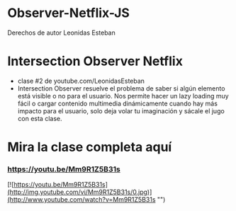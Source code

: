 # Observer-Netflix-JS

Derechos de autor Leonidas Esteban

# Intersection Observer Netflix
- clase #2 de youtube.com/LeonidasEsteban
- Intersection Observer resuelve el problema de saber si algún elemento está visible o no para el usuario. Nos permite hacer un lazy loading muy fácil o cargar contenido multimedia dinámicamente cuando hay más impacto para el usuario, solo deja volar tu imaginación y sácale el jugo con esta clase.
# Mira la clase completa aquí
### https://youtu.be/Mm9R1Z5B31s
[![https://youtu.be/Mm9R1Z5B31s](http://img.youtube.com/vi/Mm9R1Z5B31s/0.jpg)](http://www.youtube.com/watch?v=Mm9R1Z5B31s "")
